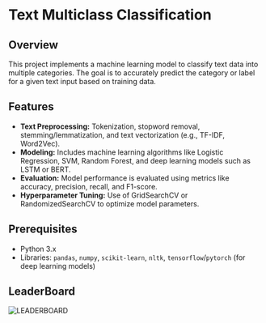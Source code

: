 # Text Multiclass Classification

## Overview
This project implements a machine learning model to classify text data into multiple categories. The goal is to accurately predict the category or label for a given text input based on training data.

## Features
- **Text Preprocessing:** Tokenization, stopword removal, stemming/lemmatization, and text vectorization (e.g., TF-IDF, Word2Vec).
- **Modeling:** Includes machine learning algorithms like Logistic Regression, SVM, Random Forest, and deep learning models such as LSTM or BERT.
- **Evaluation:** Model performance is evaluated using metrics like accuracy, precision, recall, and F1-score.
- **Hyperparameter Tuning:** Use of GridSearchCV or RandomizedSearchCV to optimize model parameters.

## Prerequisites
- Python 3.x
- Libraries: `pandas`, `numpy`, `scikit-learn`, `nltk`, `tensorflow`/`pytorch` (for deep learning models)

## LeaderBoard
![LEADERBOARD]([path_to_image/image_name.jpeg](https://github.com/AmulPatil/Case-Studies/blob/master/natural%20language%20processing/Final_Genre_Classification_winning_solution/leaderboard.jpg))

